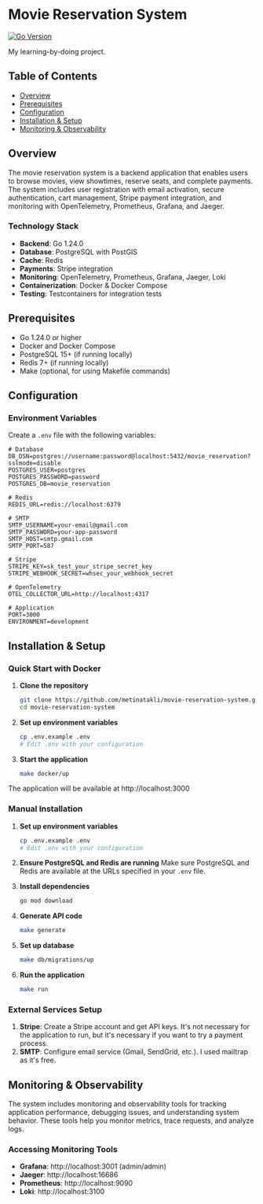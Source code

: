# Movie Reservation System

[![Go Version](https://img.shields.io/badge/Go-1.24.0-blue.svg)](https://golang.org/)

My learning-by-doing project.

## Table of Contents

- [Overview](#overview)
- [Prerequisites](#prerequisites)
- [Configuration](#configuration)
- [Installation & Setup](#installation--setup)
- [Monitoring & Observability](#monitoring--observability)

## Overview

The movie reservation system is a backend application that enables users to browse movies, view showtimes, reserve seats, and complete payments. The system includes user registration with email activation, secure authentication, cart management, Stripe payment integration, and monitoring with OpenTelemetry, Prometheus, Grafana, and Jaeger.

### Technology Stack

- **Backend**: Go 1.24.0
- **Database**: PostgreSQL with PostGIS
- **Cache**: Redis
- **Payments**: Stripe integration
- **Monitoring**: OpenTelemetry, Prometheus, Grafana, Jaeger, Loki
- **Containerization**: Docker & Docker Compose
- **Testing**: Testcontainers for integration tests

## Prerequisites

- Go 1.24.0 or higher
- Docker and Docker Compose
- PostgreSQL 15+ (if running locally)
- Redis 7+ (if running locally)
- Make (optional, for using Makefile commands)

## Configuration

### Environment Variables

Create a `.env` file with the following variables:

```env
# Database
DB_DSN=postgres://username:password@localhost:5432/movie_reservation?sslmode=disable
POSTGRES_USER=postgres
POSTGRES_PASSWORD=password
POSTGRES_DB=movie_reservation

# Redis
REDIS_URL=redis://localhost:6379

# SMTP
SMTP_USERNAME=your-email@gmail.com
SMTP_PASSWORD=your-app-password
SMTP_HOST=smtp.gmail.com
SMTP_PORT=587

# Stripe
STRIPE_KEY=sk_test_your_stripe_secret_key
STRIPE_WEBHOOK_SECRET=whsec_your_webhook_secret

# OpenTelemetry
OTEL_COLLECTOR_URL=http://localhost:4317

# Application
PORT=3000
ENVIRONMENT=development
```

## Installation & Setup

### Quick Start with Docker

1. **Clone the repository**
   ```bash
   git clone https://github.com/metinatakli/movie-reservation-system.git
   cd movie-reservation-system
   ```

2. **Set up environment variables**
   ```bash
   cp .env.example .env
   # Edit .env with your configuration
   ```

3. **Start the application**
   ```bash
   make docker/up
   ```

The application will be available at http://localhost:3000

### Manual Installation

1. **Set up environment variables**
   ```bash
   cp .env.example .env
   # Edit .env with your configuration
   ```

2. **Ensure PostgreSQL and Redis are running**
   Make sure PostgreSQL and Redis are available at the URLs specified in your `.env` file.

3. **Install dependencies**
   ```bash
   go mod download
   ```

4. **Generate API code**
   ```bash
   make generate
   ```

5. **Set up database**
   ```bash
   make db/migrations/up
   ```

6. **Run the application**
   ```bash
   make run
   ```

### External Services Setup

1. **Stripe**: Create a Stripe account and get API keys. It's not necessary for the application to run, but it's necessary if you want to try a payment process.
2. **SMTP**: Configure email service (Gmail, SendGrid, etc.). I used mailtrap as it's free.

## Monitoring & Observability

The system includes monitoring and observability tools for tracking application performance, debugging issues, and understanding system behavior. These tools help you monitor metrics, trace requests, and analyze logs.

### Accessing Monitoring Tools

- **Grafana**: http://localhost:3001 (admin/admin)
- **Jaeger**: http://localhost:16686
- **Prometheus**: http://localhost:9090
- **Loki**: http://localhost:3100
